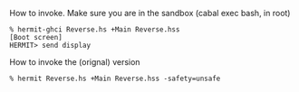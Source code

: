 How to invoke. Make sure you are in the sandbox (cabal exec bash, in root)

````
% hermit-ghci Reverse.hs +Main Reverse.hss
[Boot screen]
HERMIT> send display
````

How to invoke the (orignal) version

````
% hermit Reverse.hs +Main Reverse.hss -safety=unsafe
````
